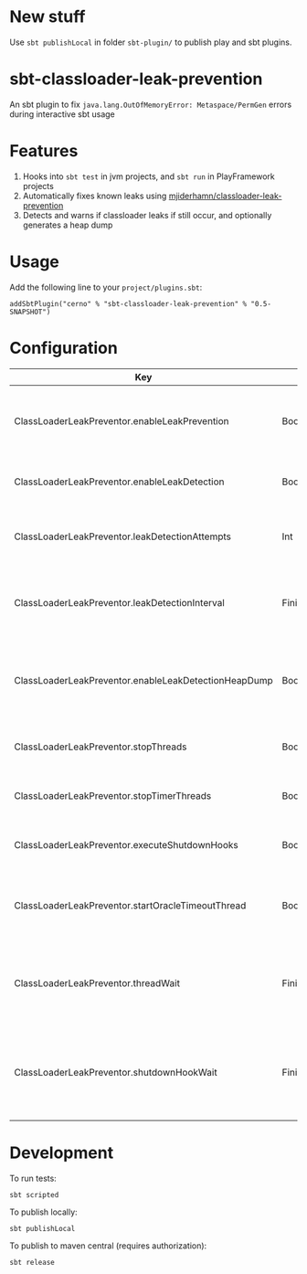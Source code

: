 # New stuff

Use `sbt publishLocal` in folder `sbt-plugin/` to publish play and sbt plugins.

# sbt-classloader-leak-prevention

An sbt plugin to fix `java.lang.OutOfMemoryError: Metaspace/PermGen` errors during interactive sbt usage

# Features

1. Hooks into `sbt test` in jvm projects, and `sbt run` in PlayFramework projects
1. Automatically fixes known leaks using [mjiderhamn/classloader-leak-prevention](https://github.com/mjiderhamn/classloader-leak-prevention)
1. Detects and warns if classloader leaks if still occur, and optionally generates a heap dump

# Usage

Add the following line to your `project/plugins.sbt`:
```
addSbtPlugin("cerno" % "sbt-classloader-leak-prevention" % "0.5-SNAPSHOT")
```

# Configuration

| Key                                                   | Type            | Default    | Description
| ----------------------------------------------------- | --------------- | ---------- | ------------------------------------------------------------------- |
| ClassLoaderLeakPreventor.enableLeakPrevention         | Boolean         | true       | Whether to use automatic ClassLoader leak prevention
| ClassLoaderLeakPreventor.enableLeakDetection          | Boolean         | true       | Whether to check for a leaking ClassLoader
| ClassLoaderLeakPreventor.leakDetectionAttempts        | Int             | 5          | Maximum number of leak detection attempts
| ClassLoaderLeakPreventor.leakDetectionInterval        | FiniteDuration  | 2.seconds  | How long to wait between leak detection attempts
| ClassLoaderLeakPreventor.enableLeakDetectionHeapDump  | Boolean         | false      | Whether to create a heap dump when a ClassLoader leak is detected
| ClassLoaderLeakPreventor.stopThreads                  | Boolean         | true       | Whether to force threads to stop
| ClassLoaderLeakPreventor.stopTimerThreads             | Boolean         | true       | Whether to force timer threads to stop
| ClassLoaderLeakPreventor.executeShutdownHooks         | Boolean         | true       | Whether to execute shutdown hooks
| ClassLoaderLeakPreventor.startOracleTimeoutThread     | Boolean         | true       | Whether to force the Oracle JDBC timer thread to start
| ClassLoaderLeakPreventor.threadWait                   | FiniteDuration  | 5.seconds  | How long to wait for threads to finish before stopping them
| ClassLoaderLeakPreventor.shutdownHookWait             | FiniteDuration  | 10.seconds | How long to wait for shutdown hooks to finish before stopping them

# Development

To run tests:

    sbt scripted

To publish locally:

    sbt publishLocal

To publish to maven central (requires authorization):

    sbt release
    
